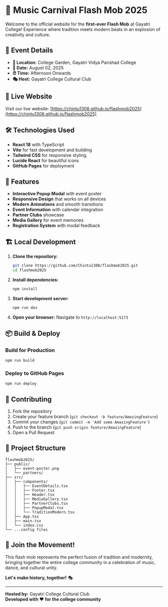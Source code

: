 # 🎉 Music Carnival Flash Mob 2025

Welcome to the official website for the **first-ever Flash Mob** at Gayatri College! Experience where tradition meets modern beats in an explosion of creativity and culture.

## 🌟 Event Details

- **📍 Location:** College Garden, Gayatri Vidya Parishad College
- **📅 Date:** August 02, 2025
- **⏰ Time:** Afternoon Onwards
- **🎭 Host:** Gayatri College Cultural Club

## 🚀 Live Website

Visit our live website: [https://chintu1308.github.io/flashmob2025](https://chintu1308.github.io/flashmob2025)

## 🛠️ Technologies Used

- **React 18** with TypeScript
- **Vite** for fast development and building
- **Tailwind CSS** for responsive styling
- **Lucide React** for beautiful icons
- **GitHub Pages** for deployment

## 🎨 Features

- **Interactive Popup Modal** with event poster
- **Responsive Design** that works on all devices
- **Modern Animations** and smooth transitions
- **Event Information** with calendar integration
- **Partner Clubs** showcase
- **Media Gallery** for event memories
- **Registration System** with modal feedback

## 🏗️ Local Development

1. **Clone the repository:**
   ```bash
   git clone https://github.com/Chintu1308/flashmob2025.git
   cd flashmob2025
   ```

2. **Install dependencies:**
   ```bash
   npm install
   ```

3. **Start development server:**
   ```bash
   npm run dev
   ```

4. **Open your browser:**
   Navigate to `http://localhost:5173`

## 📦 Build & Deploy

### Build for Production
```bash
npm run build
```

### Deploy to GitHub Pages
```bash
npm run deploy
```

## 🤝 Contributing

1. Fork the repository
2. Create your feature branch (`git checkout -b feature/AmazingFeature`)
3. Commit your changes (`git commit -m 'Add some AmazingFeature'`)
4. Push to the branch (`git push origin feature/AmazingFeature`)
5. Open a Pull Request

## 📁 Project Structure

```
flashmob2025/
├── public/
│   ├── event-poster.png
│   └── partners/
├── src/
│   ├── components/
│   │   ├── EventDetails.tsx
│   │   ├── Footer.tsx
│   │   ├── Header.tsx
│   │   ├── MediaGallery.tsx
│   │   ├── PartnerClubs.tsx
│   │   ├── PopupModal.tsx
│   │   └── TraditionModern.tsx
│   ├── App.tsx
│   ├── main.tsx
│   └── index.css
└── ...config files
```

## 🎵 Join the Movement!

This flash mob represents the perfect fusion of tradition and modernity, bringing together the entire college community in a celebration of music, dance, and cultural unity.

**Let's make history, together!** 🎭

---

**Hosted by:** Gayatri College Cultural Club  
**Developed with ❤️ for the college community**
